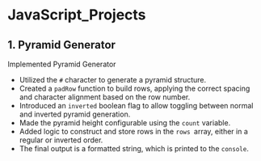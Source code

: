 # JavaScript_Projects

## 1. Pyramid Generator

Implemented Pyramid Generator

- Utilized the `#` character to generate a pyramid structure.
- Created a `padRow` function to build rows, applying the correct spacing and character alignment based on the row number.
- Introduced an `inverted` boolean flag to allow toggling between normal and inverted pyramid generation.
- Made the pyramid height configurable using the `count` variable.
- Added logic to construct and store rows in the `rows `array, either in a regular or inverted order.
- The final output is a formatted string, which is printed to the `console`.
